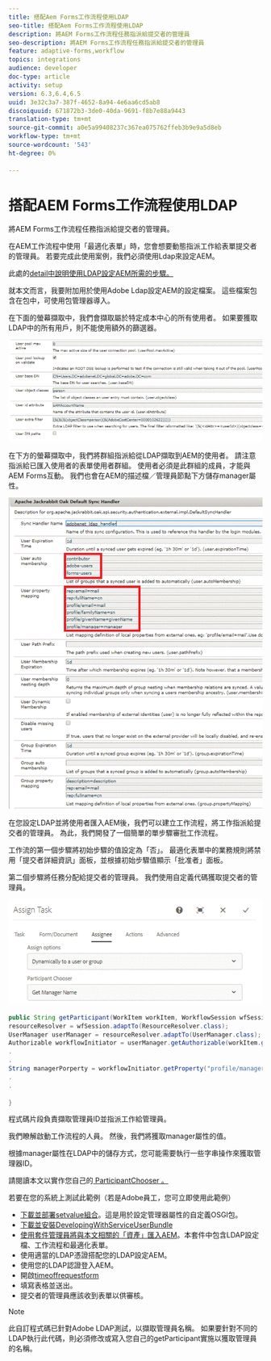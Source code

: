 ```yaml
---
title: 搭配Aem Forms工作流程使用LDAP
seo-title: 搭配Aem Forms工作流程使用LDAP
description: 將AEM Forms工作流程任務指派給提交者的管理員
seo-description: 將AEM Forms工作流程任務指派給提交者的管理員
feature: adaptive-forms,workflow
topics: integrations
audience: developer
doc-type: article
activity: setup
version: 6.3,6.4,6.5
uuid: 3e32c3a7-387f-4652-8a94-4e6aa6cd5ab8
discoiquuid: 671872b3-3de0-40da-9691-f8b7e88a9443
translation-type: tm+mt
source-git-commit: a0e5a99408237c367ea075762ffeb3b9e9a5d8eb
workflow-type: tm+mt
source-wordcount: '543'
ht-degree: 0%

---
```



# 搭配AEM Forms工作流程使用LDAP

將AEM Forms工作流程任務指派給提交者的管理員。

在AEM工作流程中使用「最適化表單」時，您會想要動態指派工作給表單提交者的管理員。 若要完成此使用案例，我們必須使用Ldap來設定AEM。

此處的[detail中說明使用LDAP設定AEM所需的步驟。](https://helpx.adobe.com/experience-manager/6-5/sites/administering/using/ldap-config.html)

就本文而言，我要附加用於使用Adobe Ldap設定AEM的設定檔案。 這些檔案包含在包中，可使用包管理器導入。

在下面的螢幕擷取中，我們會擷取屬於特定成本中心的所有使用者。 如果要獲取LDAP中的所有用戶，則不能使用額外的篩選器。

![LDAP配置](assets/costcenterldap.gif)

在下方的螢幕擷取中，我們將群組指派給從LDAP擷取到AEM的使用者。 請注意指派給已匯入使用者的表單使用者群組。 使用者必須是此群組的成員，才能與AEM Forms互動。 我們也會在AEM的描述檔／管理員節點下方儲存manager屬性。

![Synchandler](assets/synchandler.gif)

在您設定LDAP並將使用者匯入AEM後，我們可以建立工作流程，將工作指派給提交者的管理員。 為此，我們開發了一個簡單的單步驟審批工作流程。

工作流的第一個步驟將初始步驟的值設定為「否」。 最適化表單中的業務規則將禁用「提交者詳細資訊」面板，並根據初始步驟值顯示「批准者」面板。

第二個步驟將任務分配給提交者的管理員。 我們使用自定義代碼獲取提交者的管理員。

![分派工作](assets/assigntask.gif)

```java
public String getParticipant(WorkItem workItem, WorkflowSession wfSession, MetaDataMap arg2) throws WorkflowException{
resourceResolver = wfSession.adaptTo(ResourceResolver.class);
UserManager userManager = resourceResolver.adaptTo(UserManager.class);
Authorizable workflowInitiator = userManager.getAuthorizable(workItem.getWorkflow().getInitiator());
.
.
String managerPorperty = workflowInitiator.getProperty("profile/manager")[0].getString();
.
.

}
```

程式碼片段負責擷取管理員ID並指派工作給管理員。

我們瞭解啟動工作流程的人員。 然後，我們將獲取manager屬性的值。

根據manager屬性在LDAP中的儲存方式，您可能需要執行一些字串操作來獲取管理器ID。

請閱讀本文以實作您自己的[ ParticipantChooser 。](https://helpx.adobe.com/experience-manager/using/dynamic-steps.html)

若要在您的系統上測試此範例（若是Adobe員工，您可立即使用此範例）

* [下載並部署setvalue組合](/help/forms/assets/common-osgi-bundles/SetValueApp.core-1.0-SNAPSHOT.jar)。這是用於設定管理器屬性的自定義OSGI包。
* [下載並安裝DevelopingWithServiceUserBundle](/help/forms/assets/common-osgi-bundles/DevelopingWithServiceUser.jar)
* [使用套件管理員將與本文相關的「資產」匯入AEM](assets/aem-forms-ldap.zip)。本套件中包含LDAP設定檔、工作流程和最適化表單。
* 使用適當的LDAP憑證搭配您的LDAP設定AEM。
* 使用您的LDAP認證登入AEM。
* 開啟[timeoffrequestform](http://localhost:4502/content/dam/formsanddocuments/helpx/timeoffrequestform/jcr:content?wcmmode=disabled)
* 填寫表格並送出。
* 提交者的管理員應該收到表單以供審核。

>[!NOTE]
>
>此自訂程式碼已針對Adobe LDAP測試，以擷取管理員名稱。 如果要針對不同的LDAP執行此代碼，則必須修改或寫入您自己的getParticipant實施以獲取管理員的名稱。
